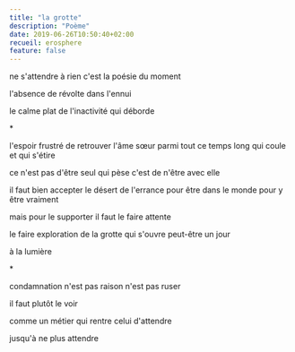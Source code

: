 ```yaml
---
title: "la grotte"
description: "Poème"
date: 2019-06-26T10:50:40+02:00
recueil: erosphere
feature: false
---
```


ne s'attendre à rien
c'est la poésie du moment

l'absence de révolte dans l'ennui

le calme plat de l'inactivité
qui déborde

\*

l'espoir frustré de retrouver l'âme sœur
parmi tout ce temps long qui coule et qui s'étire

ce n'est pas d'être seul qui pèse
c'est de n'être avec elle

il faut bien accepter le désert de l'errance
pour être dans le monde pour y être vraiment

mais pour le supporter
il faut le faire attente

le faire exploration de la grotte qui s'ouvre
peut-être un jour

à la lumière

\*

condamnation n'est pas raison
n'est pas ruser

il faut plutôt le voir

comme un métier qui rentre
celui d'attendre

jusqu'à ne plus attendre
